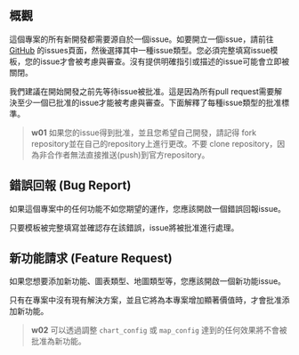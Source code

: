 ## 概觀
這個專案的所有新開發都需要源自於一個issue。如要開立一個issue，請前往 [GitHub](https://github.com/tpe-doit/Taipei-City-Dashboard/issues/new/choose) 的issues頁面，然後選擇其中一種issue類型。您必須完整填寫issue模板，您的issue才會被考慮與審查。沒有提供明確指引或描述的issue可能會立即被關閉。

我們建議在開始開發之前先等待issue被批准。這是因為所有pull request需要解決至少一個已批准的issue才能被考慮與審查。下面解釋了每種issue類型的批准標準。

>**w01**
>如果您的issue得到批准，並且您希望自己開發，請記得 fork repository並在自己的repository上進行更改。不要 clone repository，因為非合作者無法直接推送(push)到官方repository。

## 錯誤回報 (Bug Report)
如果這個專案中的任何功能不如您期望的運作，您應該開啟一個錯誤回報issue。

只要模板被完整填寫並確認存在該錯誤，issue將被批准進行處理。

## 新功能請求 (Feature Request)
如果您想要添加新功能、圖表類型、地圖類型等，您應該開啟一個新功能issue。

只有在專案中沒有現有解決方案，並且它將為本專案增加顯著價值時，才會批准添加新功能。

>**w02**
>可以透過調整 `chart_config` 或 `map_config` 達到的任何效果將不會被批准為新功能。

